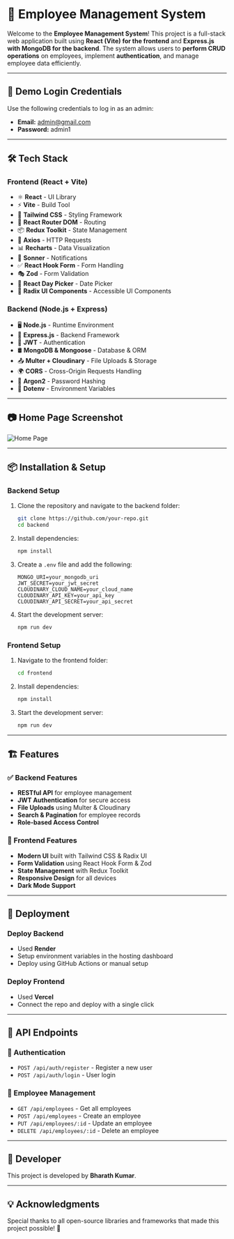 # 🚀 Employee Management System

Welcome to the **Employee Management System**! This project is a full-stack web application built using **React (Vite) for the frontend** and **Express.js with MongoDB for the backend**. The system allows users to **perform CRUD operations** on employees, implement **authentication**, and manage employee data efficiently.

---

## 🔑 Demo Login Credentials

Use the following credentials to log in as an admin:

- **Email:** admin@gmail.com
- **Password:** admin1

---


## 🛠️ Tech Stack

### Frontend (React + Vite)
- ⚛ **React** - UI Library
- ⚡ **Vite** - Build Tool
- 🎨 **Tailwind CSS** - Styling Framework
- 🔄 **React Router DOM** - Routing
- 📦 **Redux Toolkit** - State Management
- 📡 **Axios** - HTTP Requests
- 📊 **Recharts** - Data Visualization
- 🔔 **Sonner** - Notifications
- ✅ **React Hook Form** - Form Handling
- 🎭 **Zod** - Form Validation
- 📅 **React Day Picker** - Date Picker
- 🔘 **Radix UI Components** - Accessible UI Components

### Backend (Node.js + Express)
- 🖥️ **Node.js** - Runtime Environment
- 🚀 **Express.js** - Backend Framework
- 🔑 **JWT** - Authentication
- 🛢️ **MongoDB & Mongoose** - Database & ORM
- 📤 **Multer + Cloudinary** - File Uploads & Storage
- 🌍 **CORS** - Cross-Origin Requests Handling
- 🔐 **Argon2** - Password Hashing
- 📑 **Dotenv** - Environment Variables

---

## 📷 Home Page Screenshot

![Home Page](./screenshots/home.png)

---

## 📦 Installation & Setup

### Backend Setup

1. Clone the repository and navigate to the backend folder:
   ```sh
   git clone https://github.com/your-repo.git
   cd backend
   ```
2. Install dependencies:
   ```sh
   npm install
   ```
3. Create a `.env` file and add the following:
   ```env
   MONGO_URI=your_mongodb_uri
   JWT_SECRET=your_jwt_secret
   CLOUDINARY_CLOUD_NAME=your_cloud_name
   CLOUDINARY_API_KEY=your_api_key
   CLOUDINARY_API_SECRET=your_api_secret
   ```
4. Start the development server:
   ```sh
   npm run dev
   ```

### Frontend Setup

1. Navigate to the frontend folder:
   ```sh
   cd frontend
   ```
2. Install dependencies:
   ```sh
   npm install
   ```
3. Start the development server:
   ```sh
   npm run dev
   ```

---

## 🏗️ Features

### ✅ Backend Features
- **RESTful API** for employee management
- **JWT Authentication** for secure access
- **File Uploads** using Multer & Cloudinary
- **Search & Pagination** for employee records
- **Role-based Access Control**

### 🎨 Frontend Features
- **Modern UI** built with Tailwind CSS & Radix UI
- **Form Validation** using React Hook Form & Zod
- **State Management** with Redux Toolkit
- **Responsive Design** for all devices
- **Dark Mode Support**

---

## 🚀 Deployment

### Deploy Backend
- Used **Render**
- Setup environment variables in the hosting dashboard
- Deploy using GitHub Actions or manual setup

### Deploy Frontend
- Used **Vercel**
- Connect the repo and deploy with a single click

---

## 📜 API Endpoints

### 🔐 Authentication
- `POST /api/auth/register` - Register a new user
- `POST /api/auth/login` - User login

### 👤 Employee Management
- `GET /api/employees` - Get all employees
- `POST /api/employees` - Create an employee
- `PUT /api/employees/:id` - Update an employee
- `DELETE /api/employees/:id` - Delete an employee

---

## 📄 Developer
This project is developed by **Bharath Kumar**.

---

## 💡 Acknowledgments
Special thanks to all open-source libraries and frameworks that made this project possible! 🎉

